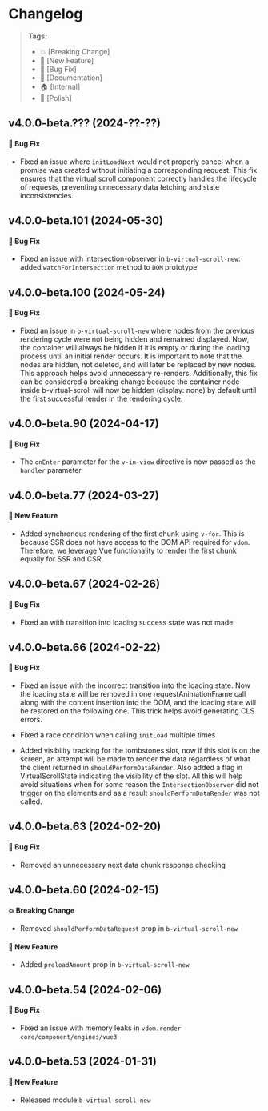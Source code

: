 Changelog
=========

> **Tags:**
> - :boom:       [Breaking Change]
> - :rocket:     [New Feature]
> - :bug:        [Bug Fix]
> - :memo:       [Documentation]
> - :house:      [Internal]
> - :nail_care:  [Polish]

## v4.0.0-beta.??? (2024-??-??)

#### :bug: Bug Fix

* Fixed an issue where `initLoadNext` would not properly cancel when a promise was created without initiating a corresponding request. This fix ensures that the virtual scroll component correctly handles the lifecycle of requests, preventing unnecessary data fetching and state inconsistencies.

## v4.0.0-beta.101 (2024-05-30)

#### :bug: Bug Fix

* Fixed an issue with intersection-observer in `b-virtual-scroll-new`: added `watchForIntersection` method to `DOM` prototype

## v4.0.0-beta.100 (2024-05-24)

#### :bug: Bug Fix

* Fixed an issue in `b-virtual-scroll-new` where nodes from the previous rendering cycle were not being hidden and remained displayed.
Now, the container will always be hidden if it is empty or during the loading process until an initial render occurs.
It is important to note that the nodes are hidden, not deleted, and will later be replaced by new nodes.
This approach helps avoid unnecessary re-renders.
Additionally, this fix can be considered a breaking change because the container
node inside b-virtual-scroll will now be hidden (display: none) by default until the first successful render in the rendering cycle.

## v4.0.0-beta.90 (2024-04-17)

#### :bug: Bug Fix

* The `onEnter` parameter for the `v-in-view` directive is now passed as the `handler` parameter

## v4.0.0-beta.77 (2024-03-27)

#### :rocket: New Feature

* Added synchronous rendering of the first chunk using `v-for`. This is because SSR does not have access to the DOM API required for `vdom`. Therefore, we leverage Vue functionality to render the first chunk equally for SSR and CSR.

## v4.0.0-beta.67 (2024-02-26)

#### :bug: Bug Fix

* Fixed an with transition into loading success state was not made

## v4.0.0-beta.66 (2024-02-22)

#### :bug: Bug Fix

* Fixed an issue with the incorrect transition into the loading state. Now the loading state will be removed in one requestAnimationFrame call along with the content insertion into the DOM,
and the loading state will be restored on the following one. This trick helps avoid generating CLS errors.

* Fixed a race condition when calling `initLoad` multiple times

* Added visibility tracking for the tombstones slot, now if this slot is on the screen,
an attempt will be made to render the data regardless of what the client returned in `shouldPerformDataRender`.
Also added a flag in VirtualScrollState indicating the visibility of the slot.
All this will help avoid situations when for some reason the `IntersectionObserver` did not trigger on the elements and as a result `shouldPerformDataRender` was not called.

## v4.0.0-beta.63 (2024-02-20)

#### :bug: Bug Fix

* Removed an unnecessary next data chunk response checking

## v4.0.0-beta.60 (2024-02-15)

#### :boom: Breaking Change

* Removed `shouldPerformDataRequest` prop in `b-virtual-scroll-new`

#### :rocket: New Feature

* Added `preloadAmount` prop in `b-virtual-scroll-new`

## v4.0.0-beta.54 (2024-02-06)

#### :bug: Bug Fix

* Fixed an issue with memory leaks in `vdom.render` `core/component/engines/vue3`

## v4.0.0-beta.53 (2024-01-31)

#### :rocket: New Feature

* Released module `b-virtual-scroll-new`
